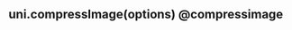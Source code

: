 ## uni.compressImage(options) @compressimage

<!-- UTSAPIJSON.compressImage.description -->

<!-- UTSAPIJSON.compressImage.param -->

<!-- UTSAPIJSON.compressImage.returnValue -->

<!-- UTSAPIJSON.compressImage.compatibility -->

<!-- UTSAPIJSON.compressImage.tutorial -->

<!-- UTSAPIJSON.general_type.name -->

<!-- UTSAPIJSON.general_type.param -->